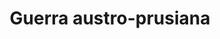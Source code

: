 ﻿---
title: "Guerra austro-prusiana"
permalink: periodes_360.html
layout: periode
dataInici: 1866-06-14
dataFi: 1866-08-23
sidebar: periodes
pares:
  - 471:
    title: "Época Victoriana"
    dataInici: "(1837)"
    dataFi: "(1901)"

fills:
  - 361:
    title: "Batalla de Sadowa"
    dataInici: "(1866-07-03)"

jocsPrincipals:
  - title: "The Sadow Campaign"
    bggId: 204103

  - title: "Austro-Prussian War"
    bggId: 4124
    dataInici: 
    dataFi: 

jocsEscenaris:
jocsEpoca:
jocsEpocaEscenaris:
---
